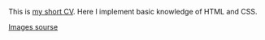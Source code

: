 This is [my short CV](rualt.github.io). Here I implement basic knowledge of HTML and CSS.

[Images sourse](https://icon-icons.com/)

